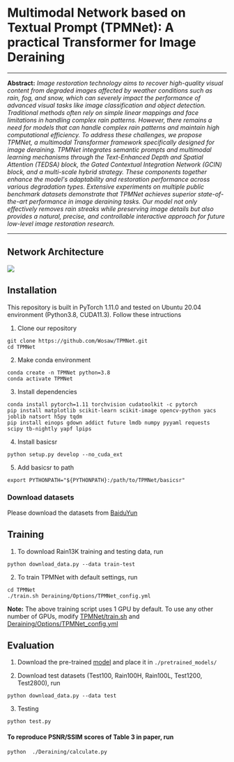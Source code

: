 # Multimodal Network based on Textual Prompt (TPMNet): A practical Transformer for Image Deraining
<hr />

**Abstract:** *Image restoration technology aims to recover high-quality visual content from degraded images affected by weather conditions such as rain, fog, and snow, which can severely impact the performance of advanced visual tasks like image classification and object detection. Traditional methods often rely on simple linear mappings and face limitations in handling complex rain patterns. However, there remains a need for models that can handle complex rain patterns and maintain high computational efficiency. To address these challenges, we propose TPMNet, a multimodal Transformer framework specifically designed for image deraining. TPMNet integrates semantic prompts and multimodal learning mechanisms through the Text-Enhanced Depth and Spatial Attention (TEDSA) block, the Gated Contextual Integration Network (GCIN) block, and a multi-scale hybrid strategy. These components together enhance the model's adaptability and restoration performance across various degradation types. Extensive experiments on multiple public benchmark datasets demonstrate that TPMNet achieves superior state-of-the-art performance in image deraining tasks. Our model not only effectively removes rain streaks while preserving image details but also provides a natural, precise, and controllable interactive approach for future low-level image restoration research.*
<hr />

## Network Architecture

<img src = "https://imgur.com/YB1opiX.jpg"> 

## Installation 

This repository is built in PyTorch 1.11.0 and tested on Ubuntu 20.04 environment (Python3.8, CUDA11.3).
Follow these intructions

1. Clone our repository
```
git clone https://github.com/Wosaw/TPMNet.git
cd TPMNet
```

2. Make conda environment
```
conda create -n TPMNet python=3.8
conda activate TPMNet
```

3. Install dependencies
```
conda install pytorch=1.11 torchvision cudatoolkit -c pytorch
pip install matplotlib scikit-learn scikit-image opencv-python yacs joblib natsort h5py tqdm
pip install einops gdown addict future lmdb numpy pyyaml requests scipy tb-nightly yapf lpips
```

4. Install basicsr
```
python setup.py develop --no_cuda_ext
```
5. Add basicsr to path
```
export PYTHONPATH="${PYTHONPATH}:/path/to/TPMNet/basicsr"
```
### Download datasets 

Please download the  datasets from [BaiduYun](https://pan.baidu.com/s/1iYyHenRQDFVsKLwgtrAUWw?pwd=bna3)

## Training

1. To download Rain13K training and testing data, run
```
python download_data.py --data train-test
```

2. To train TPMNet with default settings, run
```
cd TPMNet
./train.sh Deraining/Options/TPMNet_config.yml
```

**Note:** The above training script uses 1 GPU by default. To use any other number of GPUs, modify [TPMNet/train.sh](./train.sh) and [Deraining/Options/TPMNet_config.yml](Deraining/Options/TPMNet_config.yml)

## Evaluation

1. Download the pre-trained [model](https://drive.google.com/file/d/1A3A5SEkbJYJ4pOt1B6KdNfuEQFR7gIE6/view?usp=drive_link) and place it in `./pretrained_models/`

2. Download test datasets (Test100, Rain100H, Rain100L, Test1200, Test2800), run 
```
python download_data.py --data test
```

3. Testing
```
python test.py
```

#### To reproduce PSNR/SSIM scores of Table 3 in paper, run

```
python  ./Deraining/calculate.py
```

